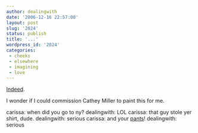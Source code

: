 ```yaml
---
author: dealingwith
date: '2006-12-16 22:57:00'
layout: post
slug: '2024'
status: publish
title: '...'
wordpress_id: '2024'
categories:
 - cheeks
 - elsewhere
 - imagining
 - love
---
```


[Indeed][1].

I wonder if I could commission Cathey Miller to paint this for me.

carissa: when did you go to ny? dealingwith: LOL carissa: that guy stole yer
shirt, dude. dealingwith: serious carissa: and your [pants][2]! dealingwith:
serious

   [1]: http://www.ambrel.net/2006/1129-paper/slides/IMG_5735_polaroid.html

   [2]: http://www.ambrel.net/2006/1129-paper/slides/IMG_5734_gloss.html

